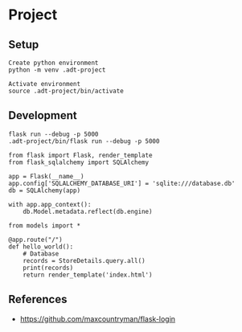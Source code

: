 # Project

## Setup
```
Create python environment
python -m venv .adt-project

Activate environment
source .adt-project/bin/activate
```

## Development
```
flask run --debug -p 5000
.adt-project/bin/flask run --debug -p 5000
```

```
from flask import Flask, render_template
from flask_sqlalchemy import SQLAlchemy

app = Flask(__name__)
app.config['SQLALCHEMY_DATABASE_URI'] = 'sqlite:///database.db'
db = SQLAlchemy(app)

with app.app_context():
    db.Model.metadata.reflect(db.engine)

from models import *

@app.route("/")
def hello_world():
    # Database
    records = StoreDetails.query.all()
    print(records)
    return render_template('index.html')
```

## References

- https://github.com/maxcountryman/flask-login